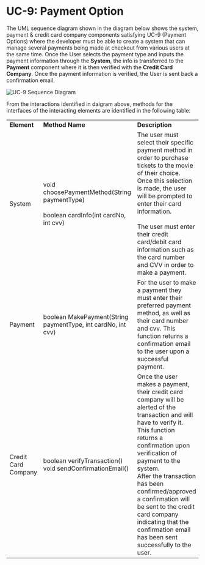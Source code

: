# UC-9: Payment Option
The UML sequence diagram shown in the diagram below shows the system, payment & credit card company components satisfying UC-9 (Payment Options) where the developer must be able to create a system that can manage several payments being made at checkout from various users at the same time. Once the User selects the payment type and inputs the payment information through the **System**, the info is transferred to the **Payment** component where it is then verified with the **Credit Card Company**. Once the payment information is verified, the User is sent back a confirmation email.

![UC-9 Sequence Diagram](https://github.com/rutvishah859/Software-Design-Final-Project/blob/main/images/UC-9-Sequence-Diagram.PNG)

From the interactions identified in daigram above, methods for the interfaces of the interacting elements are identified in the following table: 
<table>
    <tr>
        <td><b>Element</b></td>
        <td><b>Method Name</b></td>
        <td><b>Description</b></td>
    </tr>
    <tr>
        <td>System</td>
        <td>
            void choosePaymentMethod(String paymentType)
            <br><br>
            boolean cardInfo(int cardNo, int cvv)
        </td>
        <td>
            The user must select their specific payment method in order to purchase tickets to the movie of their choice. Once this selection is made, the user will be prompted to enter their card information.
            <br><br>
            The user must enter their credit card/debit card information such as the card number and CVV in order to make a payment.
        </td>
    </tr>
    <tr>
        <td>Payment</td>
        <td>
            boolean MakePayment(String paymentType, int cardNo, int cvv)
        </td>
        <td>
            For the user to make a payment they must enter their preferred payment method, as well as their card number and cvv. This function returns a confirmation email to the user upon a successful payment.
        </td>
    </tr>
    <tr>
        <td>Credit Card Company</td>
        <td>
            boolean verifyTransaction()
            <br>
            void sendConfirmationEmail()
        </td>
        <td>
            Once the user makes a payment, their credit card company will be alerted of the transaction and will have to verify it. This function returns a confirmation upon verification of payment to the system.
            <br>
            After the transaction has been confirmed/approved a confirmation will be sent to the credit card company indicating that the confirmation email has been sent successfully to the user.
        </td>
    </tr>
</table>